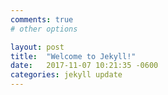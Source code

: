 ```yaml
---
comments: true
# other options

layout: post
title:  "Welcome to Jekyll!"
date:   2017-11-07 10:21:35 -0600
categories: jekyll update
---
```


